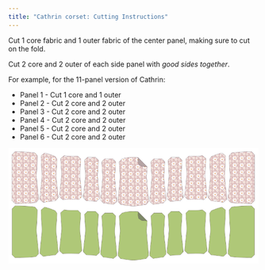 ```yaml
---
title: "Cathrin corset: Cutting Instructions"
---
```


Cut 1 core fabric and 1 outer fabric of the center panel, making sure to cut on the fold.

Cut 2 core and 2 outer of each side panel with _good sides together_.

For example, for the 11-panel version of Cathrin:

- Panel 1 - Cut 1 core and 1 outer
- Panel 2 - Cut 2 core and 2 outer
- Panel 3 - Cut 2 core and 2 outer
- Panel 4 - Cut 2 core and 2 outer
- Panel 5 - Cut 2 core and 2 outer
- Panel 6 - Cut 2 core and 2 outer

![Pattern pieces](cathrin_cutting.png)
